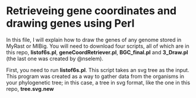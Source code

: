 # Retrieveing gene coordinates and drawing genes using Perl

In this file, I will explain how to draw the genes of any genome stored in MyRast or MIBig. You will need to download four scripts, all of which are in this repo, **listof6s.pl**, **geneCoordRetriever.pl**, **BGC_final.pl** and **3_Draw.pl** (the last one was created by @nselem).

First, you need to run **listof6s.pl**. This script takes an svg tree as the input. This program was created as a way to gather data from the organisms in your phylogenetic tree; in this case, a tree in svg format, like the one in this repo, **tree.svg.new**
